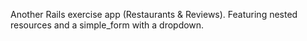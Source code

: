 Another Rails exercise app (Restaurants & Reviews).
Featuring nested resources and a simple_form with a dropdown.
